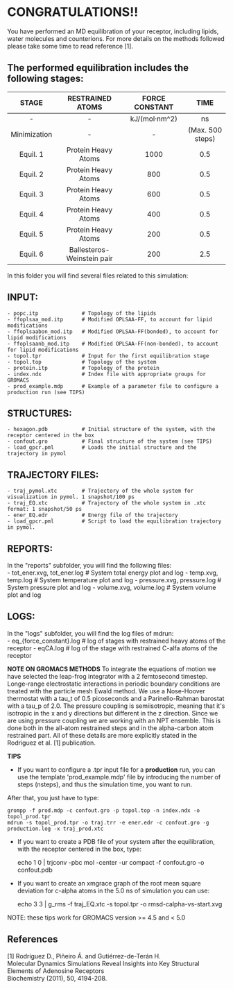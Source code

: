 CONGRATULATIONS!!
=================
You have  performed an  MD equilibration  of your  receptor, including
lipids, water molecules and counterions.
For more  details on the methods  followed please take some time to read
reference [1].


The performed equilibration includes the following stages:
----------------------------------------------------------

|   STAGE    | RESTRAINED ATOMS           | FORCE CONSTANT       | TIME           |
|:----------:|:--------------------------:|:--------------------:|:--------------:|
|  -         |   -                        |kJ/(mol·nm^2)         | ns             |
|Minimization|   -                        | -                    |(Max. 500 steps)|
|Equil. 1    |Protein Heavy Atoms         | 1000                 | 0.5            |
|Equil. 2    |Protein Heavy Atoms         | 800                  | 0.5            |
|Equil. 3    |Protein Heavy Atoms         | 600                  | 0.5            |
|Equil. 4    |Protein Heavy Atoms         | 400                  | 0.5            |
|Equil. 5    |Protein Heavy Atoms         | 200                  | 0.5            |
|Equil. 6    |Ballesteros-Weinstein pair  | 200                  | 2.5            |


In this folder you will find several files related to this simulation:


INPUT:
------
    - popc.itp              # Topology of the lipids  
    - ffoplsaa_mod.itp      # Modified OPLSAA-FF, to account for lipid modifications  
    - ffoplsaabon_mod.itp   # Modified OPLSAA-FF(bonded), to account for lipid modifications   
    - ffoplsaanb_mod.itp    # Modified OPLSAA-FF(non-bonded), to account for lipid modifications
    - topol.tpr             # Input for the first equilibration stage
    - topol.top             # Topology of the system
    - protein.itp           # Topology of the protein
    - index.ndx             # Index file with appropriate groups for GROMACS
    - prod_example.mdp      # Example of a parameter file to configure a production run (see TIPS)


STRUCTURES:
-----------
    - hexagon.pdb           # Initial structure of the system, with the receptor centered in the box 
    - confout.gro           # Final structure of the system (see TIPS)
    - load_gpcr.pml         # Loads the initial structure and the trajectory in pymol


TRAJECTORY FILES:
-----------------
    - traj_pymol.xtc        # Trajectory of the whole system for visualization in pymol. 1 snapshot/100 ps
    - traj_EQ.xtc           # Trajectory of the whole system in .xtc format: 1 snapshot/50 ps 
    - ener_EQ.edr           # Energy file of the trajectory
    - load_gpcr.pml         # Script to load the equilibration trajectory in pymol.


REPORTS:
--------
In the "reports" subfolder, you will find the following files:  
    - tot_ener.xvg, tot_ener.log    # System total energy plot and log
    - temp.xvg, temp.log            # System temperature plot and log
    - pressure.xvg, pressure.log    # System pressure plot and log
    - volume.xvg, volume.log        # System volume plot and log

LOGS:
-----
In the "logs" subfolder, you will find the log files of mdrun:  
    - eq_{force_constant}.log       # log of stages with restrained heavy atoms of the receptor
    - eqCA.log                      # log of the stage with restrained C-alfa atoms of the receptor


**NOTE ON GROMACS METHODS**
To integrate  the equations of  motion we have selected  the leap-frog
integrator with  a 2 femtosecond timestep.   Longe-range electrostatic
interactions  in periodic  boundary  conditions are  treated with  the
particle mesh  Ewald method.  We  use a Nose-Hoover thermostat  with a
tau_t of 0.5 picoseconds and  a Parinello-Rahman barostat with a tau_p
of 2.0.   The pressure  coupling is  semiisotropic, meaning  that it's
isotropic in the x and y  directions but different in the z direction.
Since  we are  using  pressure coupling  we are  working  with an  NPT
ensemble. This  is done both in  the all-atom restrained steps  and in
the alpha-carbon atom restrained part.   All of these details are more
explicitly stated in the Rodriguez et al. [1] publication.


**TIPS**  

- If you want to configure a .tpr input file for a **production** run, you
can use the template 'prod_example.mdp' file by introducing the number
of steps (nsteps), and thus the simulation time, you want to run.  

After that, you just have to type:  

    grompp -f prod.mdp -c confout.gro -p topol.top -n index.ndx -o topol_prod.tpr  
    mdrun -s topol_prod.tpr -o traj.trr -e ener.edr -c confout.gro -g production.log -x traj_prod.xtc

- If  you  want  to  create  a  PDB file  of  your  system  after  the
equilibration, with the receptor centered in the box, type:  

    echo 1 0 | trjconv -pbc mol -center -ur compact -f confout.gro -o confout.pdb

- If you want to create an xmgrace graph of the root mean square
  deviation for c-alpha atoms in the 5.0 ns of simulation you can use:  

    echo 3 3 | g_rms -f traj_EQ.xtc -s topol.tpr -o rmsd-calpha-vs-start.xvg

NOTE: these tips work for GROMACS version >= 4.5 and < 5.0  


References
----------

[1] Rodríguez D., Piñeiro Á. and Gutiérrez-de-Terán H.   
Molecular Dynamics Simulations Reveal Insights into Key Structural Elements of Adenosine Receptors   
Biochemistry (2011), 50, 4194-208.   

